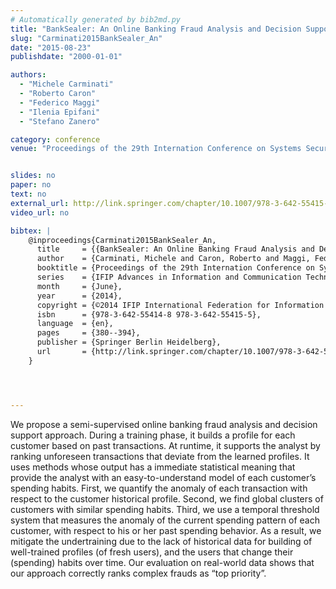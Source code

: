 ```yaml
---
# Automatically generated by bib2md.py
title: "BankSealer: An Online Banking Fraud Analysis and Decision Support System"
slug: "Carminati2015BankSealer_An"
date: "2015-08-23"
publishdate: "2000-01-01"

authors:
  - "Michele Carminati"
  - "Roberto Caron"
  - "Federico Maggi"
  - "Ilenia Epifani"
  - "Stefano Zanero"

category: conference
venue: "Proceedings of the 29th Internation Conference on Systems Security and Privacy Protection (IFIP Advances in Information and Communication Technology)"


slides: no
paper: no
text: no
external_url: http://link.springer.com/chapter/10.1007/978-3-642-55415-5_32
video_url: no

bibtex: |
    @inproceedings{Carminati2015BankSealer_An,
      title     = {{BankSealer: An Online Banking Fraud Analysis and Decision Support System}},
      author    = {Carminati, Michele and Caron, Roberto and Maggi, Federico and Epifani, Ilenia and Zanero, Stefano},
      booktitle = {Proceedings of the 29th Internation Conference on Systems Security and Privacy Protection},
      series    = {IFIP Advances in Information and Communication Technology},
      month     = {June},
      year      = {2014},
      copyright = {©2014 IFIP International Federation for Information Processing},
      isbn      = {978-3-642-55414-8 978-3-642-55415-5},
      language  = {en},
      pages     = {380--394},
      publisher = {Springer Berlin Heidelberg},
      url       = {http://link.springer.com/chapter/10.1007/978-3-642-55415-5_32}
    }




---
```


We propose a semi-supervised online banking fraud analysis and decision support approach. During a training phase, it builds a profile for each customer based on past transactions. At runtime, it supports the analyst by ranking unforeseen transactions that deviate from the learned profiles. It uses methods whose output has a immediate statistical meaning that provide the analyst with an easy-to-understand model of each customer’s spending habits. First, we quantify the anomaly of each transaction with respect to the customer historical profile. Second, we find global clusters of customers with similar spending habits. Third, we use a temporal threshold system that measures the anomaly of the current spending pattern of each customer, with respect to his or her past spending behavior. As a result, we mitigate the undertraining due to the lack of historical data for building of well-trained profiles (of fresh users), and the users that change their (spending) habits over time. Our evaluation on real-world data shows that our approach correctly ranks complex frauds as “top priority”.